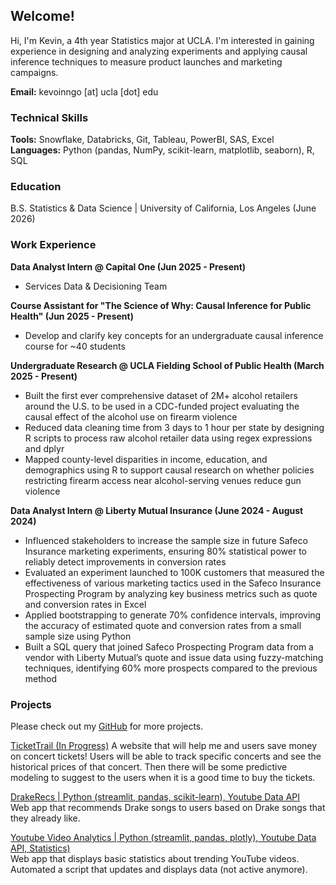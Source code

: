 ## Welcome!
Hi, I'm Kevin, a 4th year Statistics major at UCLA. I'm interested in gaining experience in designing and analyzing experiments and applying causal inference techniques to measure product launches and marketing campaigns. 

**Email:** kevoinngo [at] ucla [dot] edu

### Technical Skills
**Tools:** Snowflake, Databricks, Git, Tableau, PowerBI, SAS, Excel  
**Languages:** Python (pandas, NumPy, scikit-learn, matplotlib, seaborn), R, SQL

### Education 
B.S. Statistics & Data Science | University of California, Los Angeles (June 2026)

### Work Experience  

**Data Analyst Intern @ Capital One (Jun 2025 - Present)**
- Services Data & Decisioning Team

**Course Assistant for "The Science of Why: Causal Inference for Public Health" (Jun 2025 - Present)**
- Develop and clarify key concepts for an undergraduate causal inference course for ~40 students

**Undergraduate Research @ UCLA Fielding School of Public Health (March 2025 - Present)**
- Built the first ever comprehensive dataset of 2M+ alcohol retailers around the U.S. to be used in a CDC-funded project evaluating the causal effect of the alcohol use on firearm violence
- Reduced data cleaning time from 3 days to 1 hour per state by designing R scripts to process raw alcohol retailer data using regex expressions and dplyr
- Mapped county-level disparities in income, education, and demographics using R to support causal research on whether policies restricting firearm access near alcohol-serving venues reduce gun violence

**Data Analyst Intern @ Liberty Mutual Insurance (June 2024 - August 2024)**  
- Influenced stakeholders to increase the sample size in future Safeco Insurance marketing experiments, ensuring 80% statistical power to reliably detect improvements in conversion rates
- Evaluated an experiment launched to 100K customers that measured the effectiveness of various marketing tactics used in the Safeco Insurance Prospecting Program by analyzing key business metrics such as quote and conversion rates in Excel
- Applied bootstrapping to generate 70% confidence intervals, improving the accuracy of estimated quote and conversion rates from a small sample size using Python
- Built a SQL query that joined Safeco Prospecting Program data from a vendor with Liberty Mutual’s quote and issue data using fuzzy-matching techniques, identifying 60% more prospects compared to the previous method

### Projects  
Please check out my [GitHub](https://github.com/) for more projects.

[TicketTrail (In Progress)](https://github.com/kevoinno/concert-prices) 
A website that will help me and users save money on concert tickets! Users will be able to track specific concerts and see the historical prices of that concert. Then there will be some predictive modeling to suggest to the users when it is a good time to buy the tickets.

[DrakeRecs | Python (streamlit, pandas, scikit-learn), Youtube Data API](https://github.com/kevoinno/drake-recommendations)  
Web app that recommends Drake songs to users based on Drake songs that they already like.  

[Youtube Video Analytics | Python (streamlit, pandas, plotly), Youtube Data API, Statistics)](https://github.com/kevoinno/youtube-analytics)  
Web app that displays basic statistics about trending YouTube videos. Automated a script that updates and displays data (not active anymore).
